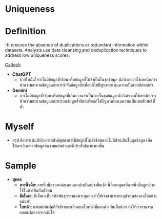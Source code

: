 # **Uniqueness**
# **Definition**

-It ensures the absence of duplications or redundant information within datasets. Analysts use data cleansing and deduplication techniques to address low uniqueness scores.

[Caltech](https://pg-p.ctme.caltech.edu/blog/data-analytics/what-is-data-quality-management)
 
   - **ChatGPT**
      - ช่วยให้มั่นใจว่าไม่มีข้อมูลซ้ำซ้อนหรือข้อมูลที่ไม่จำเป็นในชุดข้อมูล นักวิเคราะห์ใช้เทคนิคการทำความสะอาดข้อมูลและการกำจัดข้อมูลซ้ำเพื่อแก้ไขปัญหาคะแนนความเป็นเอกลักษณ์ต่ำ
   - **Gemini**
      - การไม่มีข้อมูลซ้ำซ้อนหรือข้อมูลที่เกินความจำเป็นภายในชุดข้อมูล นักวิเคราะห์ใช้เทคนิคการทำความสะอาดข้อมูลและการลบข้อมูลซ้ำซ้อนเพื่อแก้ไขปัญหาคะแนนความเป็นเอกลักษณ์ที่ต่ำ


# **Myself**
   - สรุป คือการเน้นย้ำถึงความสำคัญของการมีข้อมูลที่ไม่ซ้ำซ้อนและไม่มีส่วนเกินในชุดข้อมูล เพื่อให้การวิเคราะห์ข้อมูลมีความแม่นยำและมีประสิทธิภาพมากขึ้น


# **Sample**
   - **บุคคล**
      - **ลายนิ้วมือ:** ลายนิ้วมือของแต่ละคนแตกต่างกันอย่างสิ้นเชิง นี่คือเหตุผลที่ลายนิ้วมือถูกนำมาใช้ในการยืนยันตัวตน
      - **ดีเอ็นเอ:** ดีเอ็นเอเป็นรหัสพันธุกรรมเฉพาะบุคคล ทำให้เราสามารถระบุตัวตนของคนได้อย่างแม่นยำ
      - **ใบหน้า:** แม้แต่ฝาแฝดก็ยังมีรายละเอียดบนใบหน้าที่แตกต่างกันเล็กน้อย ทำให้เราสามารถแยกแฝดออกจากกันได้
